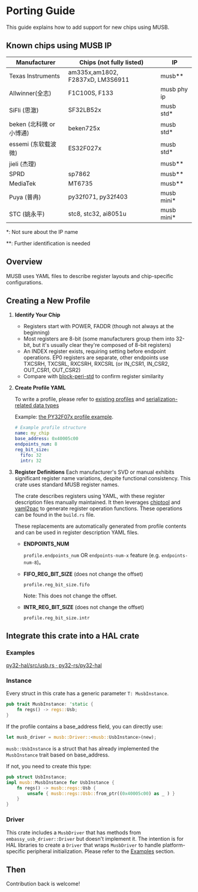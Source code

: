 # Porting Guide

This guide explains how to add support for new chips using MUSB.

## Known chips using MUSB IP

| Manufacturer             | Chips (not fully listed)         | IP          |
| ------------------------ | -------------------------------- | ----------- |
| Texas Instruments        | am335x,am1802, F2837xD, LM3S6911 | musb**      |
| Allwinner(全志)          | F1C100S, F133                    | musb phy ip |
| SiFli (思澈)             | SF32LB52x                        | musb std*   |
| beken (北科微 or 小博通) | beken725x                        | musb std*   |
| essemi (东软载波微)      | ES32F027x                        | musb std*   |
| jieli (杰理)             |                                  | musb**      |
| SPRD                     | sp7862                           | musb**      |
| MediaTek                 | MT6735                           | musb**      |
| Puya (普冉)              | py32f071, py32f403               | musb mini*  |
| STC (姚永平)             | stc8, stc32, ai8051u             | musb mini*  |

*: Not sure about the IP name

**: Further identification is needed

## Overview

MUSB uses YAML files to describe register layouts and chip-specific configurations.

## Creating a New Profile

1. **Identify Your Chip**
   - Registers start with POWER, FADDR (though not always at the beginning)
   - Most registers are 8-bit (some manufacturers group them into 32-bit, but it's usually clear they're composed of 8-bit registers)
   - An INDEX register exists, requiring setting before endpoint operations. EP0 registers are separate, other endpoints use TXCSRH, TXCSRL, RXCSRH, RXCSRL (or IN_CSR1, IN_CSR2, OUT_CSR1, OUT_CSR2)
   - Compare with [block-peri-std](../registers/blocks/peri_std.yaml) to confirm register similarity

2. **Create Profile YAML**

   To write a profile, please refer to [existing profiles](../registers/profiles) and [serialization-related data types](../build_src/build_serde.rs)

   Example: [the PY32F07x profile example](../registers/profiles/py32f07x.yaml).

   ```yaml
   # Example profile structure
   name: my_chip
   base_address: 0x40005c00
   endpoints_num: 8
   reg_bit_size:
     fifo: 32
     intr: 32
   ```

3. **Register Definitions**
      Each manufacturer's SVD or manual exhibits significant register name variations, despite functional consistency. This crate uses standard MUSB register names.

   The crate describes registers using YAML, with these register description files manually maintained. It then leverages [chiptool](https://github.com/embassy-rs/chiptool) and [yaml2pac](https://github.com/embedded-drivers/yaml2pac) to generate register operation functions. These operations can be found in the `build.rs` file.
   
   These replacements are automatically generated from profile contents and can be used in register description YAML files.
   
   - **ENDPOINTS_NUM**
   
     `profile.endpoints_num` OR `endpoints-num-x` feature (e.g. `endpoints-num-8`)。
   
   - **FIFO_REG_BIT_SIZE** (does not change the offset)
   
     `profile.reg_bit_size.fifo`
   
     Note: This does not change the offset.
   
   - **INTR_REG_BIT_SIZE** (does not change the offset)
   
     `profile.reg_bit_size.intr`

## Integrate this crate into a HAL crate

### Examples

[py32-hal/src/usb.rs · py32-rs/py32-hal](https://github.com/py32-rs/py32-hal/blob/main/src/usb.rs)

### Instance

Every struct in this crate has a generic parameter `T: MusbInstance`.

```rust
pub trait MusbInstance: 'static {
    fn regs() -> regs::Usb;
}
```

If the profile contains a base_address field, you can directly use:

```rust
let musb_driver = musb::Driver::<musb::UsbInstance>(new);
```

`musb::UsbInstance` is a struct that has already implemented the `MusbInstance` trait based on base_address.

If not, you need to create this type:

```rust
pub struct UsbInstance;
impl musb::MusbInstance for UsbInstance {
    fn regs() -> musb::regs::Usb {
        unsafe { musb::regs::Usb::from_ptr((0x40005c00) as _ ) }
    }
}
```

### Driver

This crate includes a `MusbDriver` that has methods from `embassy_usb_driver::Driver` but doesn't implement it. The intention is for HAL libraries to create a `Driver` that wraps `MusbDriver` to handle platform-specific peripheral initialization. Please refer to the [Examples](#examples) section.

## Then

Contribution back is welcome!